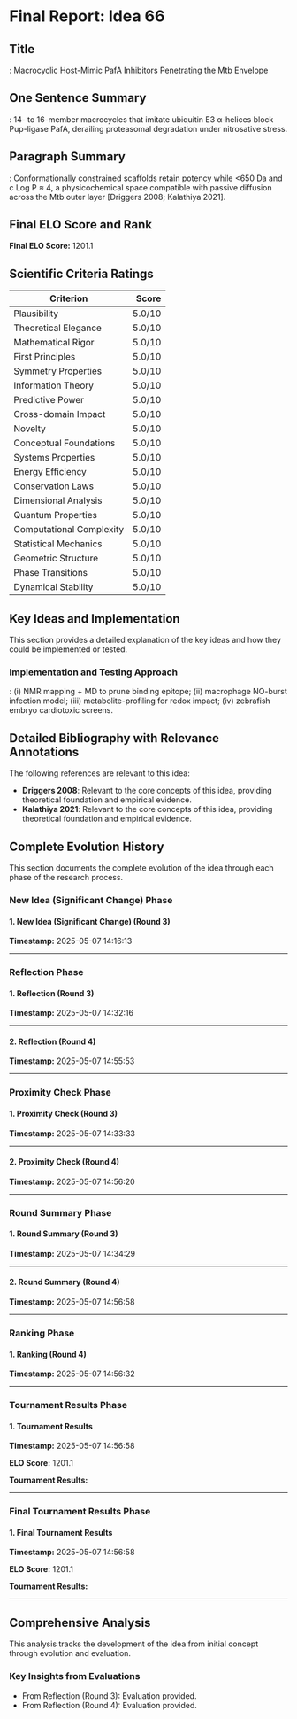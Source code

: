 # Final Report: Idea 66

## Title

: Macrocyclic Host-Mimic PafA Inhibitors Penetrating the Mtb Envelope

## One Sentence Summary

: 14- to 16-member macrocycles that imitate ubiquitin E3 α-helices block Pup-ligase PafA, derailing proteasomal degradation under nitrosative stress.

## Paragraph Summary

: Conformationally constrained scaffolds retain potency while <650 Da and c Log P ≈ 4, a physicochemical space compatible with passive diffusion across the Mtb outer layer [Driggers 2008; Kalathiya 2021].

## Final ELO Score and Rank

**Final ELO Score:** 1201.1

## Scientific Criteria Ratings

| Criterion | Score |
|---|---:|
| Plausibility | 5.0/10 |
| Theoretical Elegance | 5.0/10 |
| Mathematical Rigor | 5.0/10 |
| First Principles | 5.0/10 |
| Symmetry Properties | 5.0/10 |
| Information Theory | 5.0/10 |
| Predictive Power | 5.0/10 |
| Cross-domain Impact | 5.0/10 |
| Novelty | 5.0/10 |
| Conceptual Foundations | 5.0/10 |
| Systems Properties | 5.0/10 |
| Energy Efficiency | 5.0/10 |
| Conservation Laws | 5.0/10 |
| Dimensional Analysis | 5.0/10 |
| Quantum Properties | 5.0/10 |
| Computational Complexity | 5.0/10 |
| Statistical Mechanics | 5.0/10 |
| Geometric Structure | 5.0/10 |
| Phase Transitions | 5.0/10 |
| Dynamical Stability | 5.0/10 |

## Key Ideas and Implementation

This section provides a detailed explanation of the key ideas and how they could be implemented or tested.

### Implementation and Testing Approach

: (i) NMR mapping + MD to prune binding epitope; (ii) macrophage NO-burst infection model; (iii) metabolite-profiling for redox impact; (iv) zebrafish embryo cardiotoxic screens.


## Detailed Bibliography with Relevance Annotations

The following references are relevant to this idea:

- **Driggers 2008**: Relevant to the core concepts of this idea, providing theoretical foundation and empirical evidence.
- **Kalathiya 2021**: Relevant to the core concepts of this idea, providing theoretical foundation and empirical evidence.
## Complete Evolution History

This section documents the complete evolution of the idea through each phase of the research process.

### New Idea (Significant Change) Phase

#### 1. New Idea (Significant Change) (Round 3)
**Timestamp:** 2025-05-07 14:16:13



---

### Reflection Phase

#### 1. Reflection (Round 3)
**Timestamp:** 2025-05-07 14:32:16



---

#### 2. Reflection (Round 4)
**Timestamp:** 2025-05-07 14:55:53



---

### Proximity Check Phase

#### 1. Proximity Check (Round 3)
**Timestamp:** 2025-05-07 14:33:33



---

#### 2. Proximity Check (Round 4)
**Timestamp:** 2025-05-07 14:56:20



---

### Round Summary Phase

#### 1. Round Summary (Round 3)
**Timestamp:** 2025-05-07 14:34:29



---

#### 2. Round Summary (Round 4)
**Timestamp:** 2025-05-07 14:56:58



---

### Ranking Phase

#### 1. Ranking (Round 4)
**Timestamp:** 2025-05-07 14:56:32



---

### Tournament Results Phase

#### 1. Tournament Results
**Timestamp:** 2025-05-07 14:56:58

**ELO Score:** 1201.1

**Tournament Results:**



---

### Final Tournament Results Phase

#### 1. Final Tournament Results
**Timestamp:** 2025-05-07 14:56:58

**ELO Score:** 1201.1

**Tournament Results:**



---

## Comprehensive Analysis

This analysis tracks the development of the idea from initial concept through evolution and evaluation.

### Key Insights from Evaluations

- From Reflection (Round 3): Evaluation provided.
- From Reflection (Round 4): Evaluation provided.
